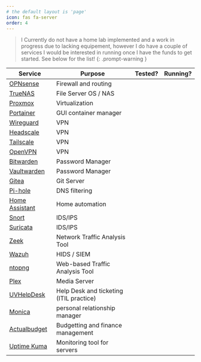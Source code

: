 ```yaml
---
# the default layout is 'page'
icon: fas fa-server
order: 4
---
```


> I Currently do not have a home lab implemented and a work in progress due to lacking equipement, however I do have a couple of services I would be interested in running once I have the funds to get started. See below for the list!
{: .prompt-warning }

| Service                                                                             | Purpose                                 | Tested? | Running? |
| ----------------------------------------------------------------------------------- | --------------------------------------- | ------- | -------- |
| [OPNsense](https://opnsense.org/)                                                   | Firewall and routing                    |         |          |
| [TrueNAS](https://www.truenas.com/)                                                 | File Server OS / NAS                    |         |          |
| [Proxmox](https://www.proxmox.com/en/products/proxmox-virtual-environment/overview) | Virtualization                          |         |          |
| [Portainer](https://github.com/portainer/portainer)                                 | GUI container manager                   |         |          |
| [Wireguard](https://www.wireguard.com/)                                             | VPN                                     |         |          |
| [Headscale](https://github.com/juanfont/headscale)                                  | VPN                                     |         |          |
| [Tailscale](https://tailscale.com/)                                                 | VPN                                     |         |          |
| [OpenVPN](https://openvpn.net/product-select/)                                      | VPN                                     |         |          |
| [Bitwarden](https://github.com/bitwarden/server)                                    | Password Manager                        |         |          |
| [Vaultwarden](https://github.com/dani-garcia/vaultwarden)                           | Password Manager                        |         |          |
| [Gitea](https://about.gitea.com/)                                                   | Git Server                              |         |          |
| [Pi-hole](https://pi-hole.net/)                                                     | DNS filtering                           |         |          |
| [Home Assistant](https://www.home-assistant.io/)                                    | Home automation                         |         |          |
| [Snort](https://www.snort.org/)                                                     | IDS/IPS                                 |         |          |
| [Suricata](https://suricata.io/)                                                    | IDS/IPS                                 |         |          |
| [Zeek](https://zeekdotorg.wpcomstaging.com/)                                        | Network Traffic Analysis Tool           |         |          |
| [Wazuh](https://wazuh.com/)                                                         | HIDS / SIEM                             |         |          |
| [ntopng](https://www.ntop.org/products/traffic-analysis/ntop/)                      | Web-based Traffic Analysis Tool         |         |          |
| [Plex](https://www.plex.tv/media-server-downloads/?cat=computer&plat=windows)       | Media Server                            |         |          |
| [UVHelpDesk](https://www.uvdesk.com/en/)                                            | Help Desk and ticketing (ITIL practice) |         |          |
| [Monica](https://github.com/monicahq/monica)                                        | personal relationship manager           |         |          |
| [Actualbudget](https://actualbudget.org/)                                           | Budgetting and finance management       |         |          |
| [Uptime Kuma](https://github.com/louislam/uptime-kuma)                              | Monitoring tool for servers             |         |          |
